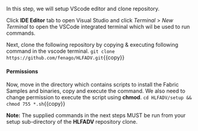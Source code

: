 In this step, we will setup VScode editor and clone repository.

Click **IDE Editor** tab to open Visual Studio and click _Terminal_ > _New Terminal_ to open the VSCode integrated terminal which wil be used to run commands.

Next, clone the following repository by copying & executing following command in the vscode terminal.
`git clone https://github.com/fenago/HLFADV.git`{{copy}}

#### Permissions
Now, move in the directory which contains scripts to install the Fabric Samples and binaries, copy and execute the command. We also need to change permission to execute the script using **chmod**.
`cd HLFADV/setup && chmod 755 *.sh`{{copy}}

**Note:**
The supplied commands in the next steps MUST be run from your setup sub-directory of the **HLFADV** repository clone.